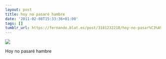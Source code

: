 ```yaml
---
layout: post
title: hoy no pasaré hambre
date: '2011-02-08T15:33:36+01:00'
tags: []
tumblr_url: https://fernando.blat.es/post/3181232218/hoy-no-pasar%C3%A9-hambre
---
```

 ![](/tumblr_files/tumblr_lgaz4wTigq1qz4y16o1_1280.jpg)  

Hoy no pasaré hambre
